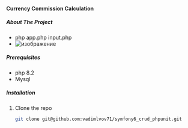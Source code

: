 ####  Currency Commission Calculation
##### About The Project 
* php app.php input.php
* ![изображение](https://github.com/vadimlvov71/currency_commission/assets/57807117/43caa3ae-5475-45ee-aed0-e6aa26c45cda)


##### Prerequisites
* php 8.2
* Mysql

##### Installation

1. Clone the repo
   ```sh
   git clone git@github.com:vadimlvov71/symfony6_crud_phpunit.git

